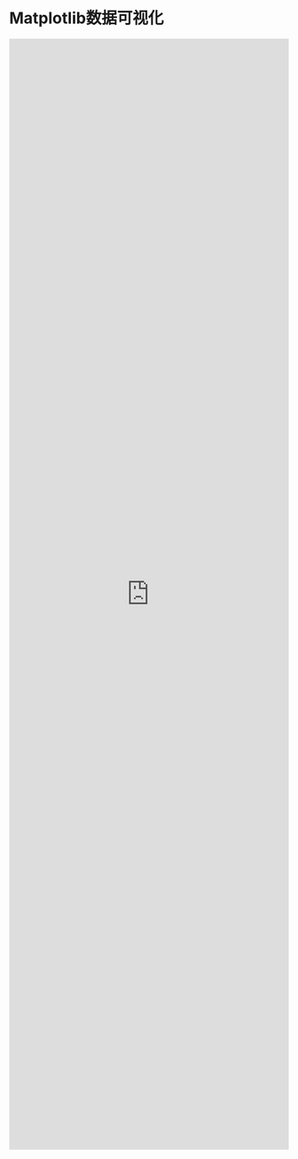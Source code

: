 # Matplotlib数据可视化

<iframe style="min-height:2000px" width="100%" scrolling="auto" title="AntHubTC" src="https://nbviewer.org/github/AntHubTC/AntHubTC.github.io/blob/master/pandas/jupterDoc/matplotlibDataVisualization.ipynb" frameborder="no" loading="lazy" allowtransparency="true" allowfullscreen="true"></iframe>
